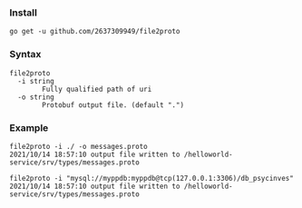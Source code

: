### Install
```shell
go get -u github.com/2637309949/file2proto
```

### Syntax
```shell
file2proto
  -i string
        Fully qualified path of uri
  -o string
        Protobuf output file. (default ".")
```

### Example

```shell
file2proto -i ./ -o messages.proto
2021/10/14 18:57:10 output file written to /helloworld-service/srv/types/messages.proto
```


```shell
file2proto -i "mysql://myppdb:myppdb@tcp(127.0.0.1:3306)/db_psycinves"
2021/10/14 18:57:10 output file written to /helloworld-service/srv/types/messages.proto
```
